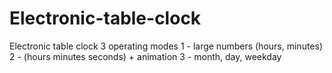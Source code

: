 # Electronic-table-clock
Electronic table clock
3 operating modes
1 - large numbers (hours, minutes)
2 - (hours minutes seconds) + animation
3 - month, day, weekday
